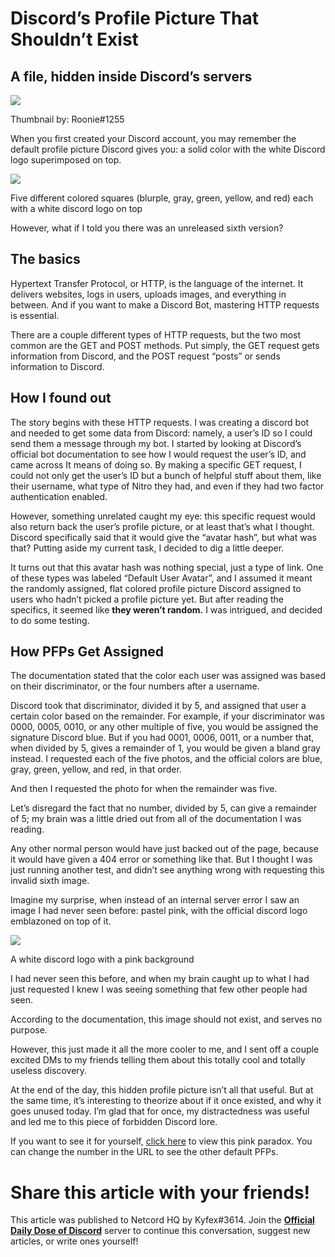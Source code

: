 Discord’s Profile Picture That Shouldn’t Exist
==============================================

A file, hidden inside Discord’s servers
---------------------------------------

![](https://miro.medium.com/max/1400/1*7FLakBXHYrD-HrLEQVaWbQ.png)

Thumbnail by: Roonie#1255

When you first created your Discord account, you may remember the default profile picture Discord gives you: a solid color with the white Discord logo superimposed on top.

![](https://miro.medium.com/max/1400/1*lQ8gIO1_Og7urAkMACXIFg.png)

Five different colored squares (blurple, gray, green, yellow, and red) each with a white discord logo on top

However, what if I told you there was an unreleased sixth version?

The basics
----------

Hypertext Transfer Protocol, or HTTP, is the language of the internet. It delivers websites, logs in users, uploads images, and everything in between. And if you want to make a Discord Bot, mastering HTTP requests is essential.

There are a couple different types of HTTP requests, but the two most common are the GET and POST methods. Put simply, the GET request gets information from Discord, and the POST request “posts” or sends information to Discord.

How I found out
---------------

The story begins with these HTTP requests. I was creating a discord bot and needed to get some data from Discord: namely, a user’s ID so I could send them a message through my bot. I started by looking at Discord’s official bot documentation to see how I would request the user’s ID, and came across It means of doing so. By making a specific GET request, I could not only get the user’s ID but a bunch of helpful stuff about them, like their username, what type of Nitro they had, and even if they had two factor authentication enabled.

However, something unrelated caught my eye: this specific request would also return back the user’s profile picture, or at least that’s what I thought. Discord specifically said that it would give the “avatar hash”, but what was that? Putting aside my current task, I decided to dig a little deeper.

It turns out that this avatar hash was nothing special, just a type of link. One of these types was labeled “Default User Avatar”, and I assumed it meant the randomly assigned, flat colored profile picture Discord assigned to users who hadn’t picked a profile picture yet. But after reading the specifics, it seemed like **they weren’t random.** I was intrigued, and decided to do some testing.

How PFPs Get Assigned
---------------------

The documentation stated that the color each user was assigned was based on their discriminator, or the four numbers after a username.

Discord took that discriminator, divided it by 5, and assigned that user a certain color based on the remainder. For example, if your discriminator was 0000, 0005, 0010, or any other multiple of five, you would be assigned the signature Discord blue. But if you had 0001, 0006, 0011, or a number that, when divided by 5, gives a remainder of 1, you would be given a bland gray instead. I requested each of the five photos, and the official colors are blue, gray, green, yellow, and red, in that order.

And then I requested the photo for when the remainder was five.

Let’s disregard the fact that no number, divided by 5, can give a remainder of 5; my brain was a little dried out from all of the documentation I was reading.

Any other normal person would have just backed out of the page, because it would have given a 404 error or something like that. But I thought I was just running another test, and didn’t see anything wrong with requesting this invalid sixth image.

Imagine my surprise, when instead of an internal server error I saw an image I had never seen before: pastel pink, with the official discord logo emblazoned on top of it.

![](https://miro.medium.com/max/512/0*8WdBp_k4REJoMkfF.png)

A white discord logo with a pink background

I had never seen this before, and when my brain caught up to what I had just requested I knew I was seeing something that few other people had seen.

According to the documentation, this image should not exist, and serves no purpose.

However, this just made it all the more cooler to me, and I sent off a couple excited DMs to my friends telling them about this totally cool and totally useless discovery.

At the end of the day, this hidden profile picture isn’t all that useful. But at the same time, it’s interesting to theorize about if it once existed, and why it goes unused today. I’m glad that for once, my distractedness was useful and led me to this piece of forbidden Discord lore.

If you want to see it for yourself, [click here](https://cdn.discordapp.com/embed/avatars/5.png) to view this pink paradox. You can change the number in the URL to see the other default PFPs.

Share this article with your friends!
=====================================

This article was published to Netcord HQ by Kyfex#3614. Join the [**Official Daily Dose of Discord**](https://discord.gg/JjfYGRJ2NN) server to continue this conversation, suggest new articles, or write ones yourself!
